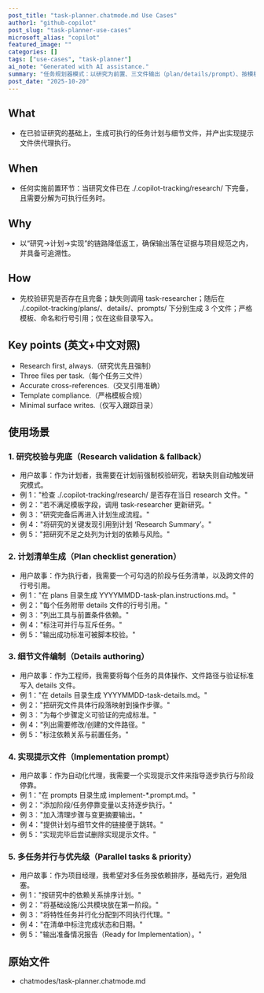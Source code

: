 ```yaml
---
post_title: "task-planner.chatmode.md Use Cases"
author1: "github-copilot"
post_slug: "task-planner-use-cases"
microsoft_alias: "copilot"
featured_image: ""
categories: []
tags: ["use-cases", "task-planner"]
ai_note: "Generated with AI assistance."
summary: "任务规划器模式：以研究为前置、三文件输出（plan/details/prompt）、按模板与命名规范落地。"
post_date: "2025-10-20"
---
```


<!-- markdownlint-disable MD041 -->

## What

- 在已验证研究的基础上，生成可执行的任务计划与细节文件，并产出实现提示文件供代理执行。

## When

- 任何实施前置环节：当研究文件已在 ./.copilot-tracking/research/ 下完备，且需要分解为可执行任务时。

## Why

- 以“研究→计划→实现”的链路降低返工，确保输出落在证据与项目规范之内，并具备可追溯性。

## How

- 先校验研究是否存在且完备；缺失则调用 task-researcher；随后在 ./.copilot-tracking/plans/、details/、prompts/ 下分别生成 3 个文件；严格模板、命名和行号引用；仅在这些目录写入。

## Key points (英文+中文对照)

- Research first, always.（研究优先且强制）
- Three files per task.（每个任务三文件）
- Accurate cross-references.（交叉引用准确）
- Template compliance.（严格模板合规）
- Minimal surface writes.（仅写入跟踪目录）

## 使用场景

### 1. 研究校验与兜底（Research validation & fallback）

- 用户故事：作为计划者，我需要在计划前强制校验研究，若缺失则自动触发研究模式。
- 例 1："检查 ./.copilot-tracking/research/ 是否存在当日 research 文件。"
- 例 2："若不满足模板字段，调用 task-researcher 更新研究。"
- 例 3："研究完备后再进入计划生成流程。"
- 例 4："将研究的关键发现引用到计划 ‘Research Summary’。"
- 例 5："把研究不足之处列为计划的依赖与风险。"

### 2. 计划清单生成（Plan checklist generation）

- 用户故事：作为执行者，我需要一个可勾选的阶段与任务清单，以及跨文件的行号引用。
- 例 1："在 plans 目录生成 YYYYMMDD-task-plan.instructions.md。"
- 例 2："每个任务附带 details 文件的行号引用。"
- 例 3："列出工具与前置条件依赖。"
- 例 4："标注可并行与互斥任务。"
- 例 5："输出成功标准可被脚本校验。"

### 3. 细节文件编制（Details authoring）

- 用户故事：作为工程师，我需要将每个任务的具体操作、文件路径与验证标准写入 details 文件。
- 例 1："在 details 目录生成 YYYYMMDD-task-details.md。"
- 例 2："把研究文件具体行段落映射到操作步骤。"
- 例 3："为每个步骤定义可验证的完成标准。"
- 例 4："列出需要修改/创建的文件路径。"
- 例 5："标注依赖关系与前置任务。"

### 4. 实现提示文件（Implementation prompt）

- 用户故事：作为自动化代理，我需要一个实现提示文件来指导逐步执行与阶段停靠。
- 例 1："在 prompts 目录生成 implement-*.prompt.md。"
- 例 2："添加阶段/任务停靠变量以支持逐步执行。"
- 例 3："加入清理步骤与变更摘要输出。"
- 例 4："提供计划与细节文件的链接便于跳转。"
- 例 5："实现完毕后尝试删除实现提示文件。"

### 5. 多任务并行与优先级（Parallel tasks & priority）

- 用户故事：作为项目经理，我希望对多任务按依赖排序，基础先行，避免阻塞。
- 例 1："按研究中的依赖关系排序计划。"
- 例 2："将基础设施/公共模块放在第一阶段。"
- 例 3："将特性任务并行化分配到不同执行代理。"
- 例 4："在清单中标注完成状态和日期。"
- 例 5："输出准备情况报告（Ready for Implementation）。"

## 原始文件

- chatmodes/task-planner.chatmode.md
